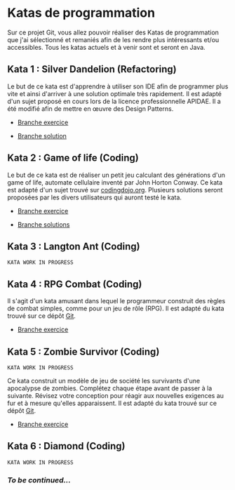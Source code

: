 # Katas de programmation

Sur ce projet Git, vous allez pouvoir réaliser des Katas de programmation que j'ai 
sélectionné et remaniés afin de les rendre plus intéressants et/ou accessibles. Tous les
katas actuels et à venir sont et seront en Java.

## Kata 1 : Silver Dandelion (Refactoring)
Le but de ce kata est d'apprendre à utiliser son IDE afin de programmer plus vite et ainsi 
d'arriver à une solution optimale très rapidement. Il est adapté d'un sujet proposé en
cours lors de la licence professionnelle APIDAE. Il a été modifié afin de mettre en œuvre 
des Design Patterns.

- [Branche exercice](https://github.com/alexandre-bousquet/kata/tree/Silver_Dandelion_Exo)

- [Branche solution](https://github.com/alexandre-bousquet/kata/tree/Silver_Dandelion_Solution)

## Kata 2 : Game of life (Coding)

Le but de ce kata est de réaliser un petit jeu calculant des générations d'un game of life, automate
cellulaire inventé par John Horton Conway.
Ce kata est adapté d'un sujet trouvé sur [codingdojo.org](http://codingdojo.org/).
Plusieurs solutions seront proposées par les divers utilisateurs qui auront testé le kata.

- [Branche exercice](https://github.com/alexandre-bousquet/kata/tree/Game_of_life_Exo)

- [Branche solutions](https://github.com/alexandre-bousquet/kata/tree/Game_of_life_Solutions)

## Kata 3 : Langton Ant (Coding)

`KATA WORK IN PROGRESS`

## Kata 4 : RPG Combat (Coding)

Il s'agit d'un kata amusant dans lequel le programmeur construit des règles de combat simples, comme 
pour un jeu de rôle (RPG). Il est adapté du kata trouvé sur ce dépôt [Git](https://github.com/ardalis/kata-catalog).

- [Branche exercice](https://github.com/alexandre-bousquet/kata/tree/RPG_Combat_Exo)

## Kata 5 : Zombie Survivor (Coding)

`KATA WORK IN PROGRESS`

Ce kata construit un modèle de jeu de société les survivants d'une apocalypse de zombies. Complétez chaque étape avant 
de passer à la suivante. Révisez votre conception pour réagir aux nouvelles exigences au fur et à mesure 
qu'elles apparaissent. Il est adapté du kata trouvé sur ce dépôt [Git](https://github.com/ardalis/kata-catalog).

- [Branche exercice](https://github.com/alexandre-bousquet/kata/tree/Zombie_Survivor_Exo)

## Kata 6 : Diamond (Coding)

`KATA WORK IN PROGRESS`

### _To be continued..._